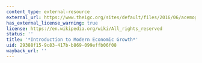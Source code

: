 ```yaml
---
content_type: external-resource
external_url: https://www.theigc.org/sites/default/files/2016/06/acemoglu-2007.pdf
has_external_license_warning: true
license: https://en.wikipedia.org/wiki/All_rights_reserved
status: ''
title: '*Introduction to Modern Economic Growth*'
uid: 29388f15-9c83-417b-b869-099effb06f08
wayback_url: ''
---
```

